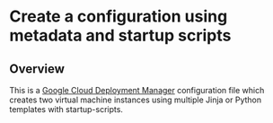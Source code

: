 # Create a configuration using metadata and startup scripts

## Overview

This is a [Google Cloud Deployment Manager](https://cloud.google.com/deployment-manager/step-by-step-guide/setting-metadata-and-startup-scripts)
configuration file which creates two virtual machine instances using multiple
Jinja or Python templates with startup-scripts.
